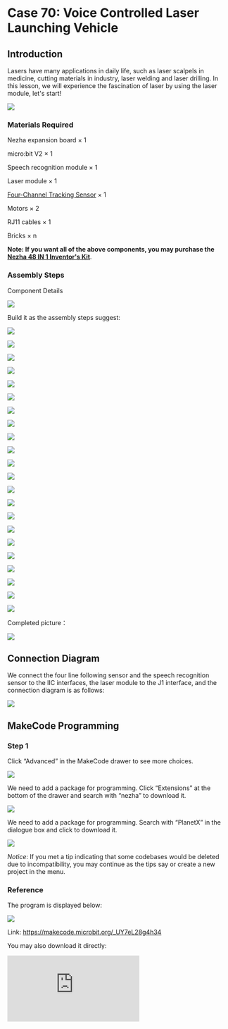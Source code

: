 # Case 70: Voice Controlled Laser Launching Vehicle

## Introduction

Lasers have many applications in daily life, such as laser scalpels in medicine, cutting materials in industry, laser welding and laser drilling. In this lesson, we will experience the fascination of laser by using the laser module, let's start!

![](./images/70_1.png)

### Materials Required

Nezha expansion board × 1

micro:bit V2 × 1

Speech recognition module × 1

Laser module × 1

[Four-Channel Tracking  Sensor](https://shop.elecfreaks.com/products/elecfreaks-planetx-4-channel-tracking-sensor) × 1

Motors × 2

RJ11 cables × 1

Bricks × n

**Note: If you want all of the above components, you may purchase the [Nezha 48 IN 1 Inventor's Kit](https://shop.elecfreaks.com/products/elecfreaks-micro-bit-nezha-48-in-1-inventors-kit-without-micro-bit-board?_pos=3&_sid=7e0550154&_ss=r)**.



### Assembly Steps

Component Details

![](./images/70_2.png)

Build it as the assembly steps suggest:

![](./images/70_3.png)

![](./images/70_4.png)

![](./images/70_5.png)

![](./images/70_6.png)

![](./images/70_7.png)

![](./images/70_8.png)

![](./images/70_9.png)

![](./images/70_10.png)

![](./images/70_11.png)

![](./images/70_12.png)

![](./images/70_13.png)

![](./images/70_14.png)

![](./images/70_15.png)

![](./images/70_16.png)

![](./images/70_17.png)

![](./images/70_18.png)

![](./images/70_19.png)

![](./images/70_20.png)

![](./images/70_21.png)

![](./images/70_22.png)

![](./images/70_23.png)

![](./images/70_24.png)

Completed picture：

![](./images/70_25.png)

## Connection Diagram

We connect the four line following sensor and the speech recognition sensor to the IIC interfaces, the laser module to the J1 interface, and the connection diagram is as follows:

![](./images/70_26.png)


##  MakeCode Programming

### Step 1

Click “Advanced” in the MakeCode drawer to see more choices.



![](./images/49_10.png)



We need to add a package for programming. Click “Extensions” at the bottom of the drawer and search with “nezha” to download it.



![](./images/49_11.png)



We need to add a package for programming. Search with “PlanetX” in the dialogue box and click to download it.

![](./images/49_12.png)



*Notice*: If you met a tip indicating that some codebases would be deleted due to incompatibility, you may continue as the tips say or create a new project in the menu.

### Reference

The program is displayed below:

![](./images/70_27.png)

Link: https://makecode.microbit.org/_UY7eL28g4h34

You may also download it directly:

<div
    style={{
        position: 'relative',
        paddingBottom: '60%',
        overflow: 'hidden',
    }}
>
    <iframe
        src="https://makecode.microbit.org/_UY7eL28g4h34"
        frameborder="0"
        sandbox="allow-popups allow-forms allow-scripts allow-same-origin"
        style={{
            position: 'absolute',
            width: '100%',
            height: '100%',
        }}
    />
</div>

### Result

When we say line following mode, the car will follow the black line on the map. When we say fire laser, the laser module will fire the laser. When we say stop firing, the laser module will stop firing the laser.

![](./images/70_28.gif)
